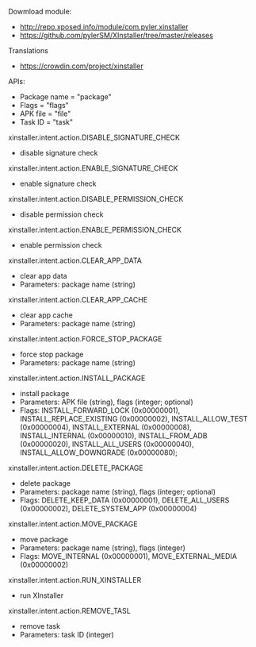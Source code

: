 Dowmload module:
- http://repo.xposed.info/module/com.pyler.xinstaller
- https://github.com/pylerSM/XInstaller/tree/master/releases

Translations
- https://crowdin.com/project/xinstaller

APIs:
- Package name = "package"
- Flags = "flags"
- APK file = "file"
- Task ID = "task"

xinstaller.intent.action.DISABLE_SIGNATURE_CHECK
- disable signature check

xinstaller.intent.action.ENABLE_SIGNATURE_CHECK
- enable signature check

xinstaller.intent.action.DISABLE_PERMISSION_CHECK
- disable permission check

xinstaller.intent.action.ENABLE_PERMISSION_CHECK
- enable permission check

xinstaller.intent.action.CLEAR_APP_DATA
- clear app data
- Parameters: package name (string)

xinstaller.intent.action.CLEAR_APP_CACHE
- clear app cache
- Parameters: package name (string)

xinstaller.intent.action.FORCE_STOP_PACKAGE
- force stop package
- Parameters: package name (string)

xinstaller.intent.action.INSTALL_PACKAGE
- install package
- Parameters: APK file (string), flags (integer; optional)
- Flags: INSTALL_FORWARD_LOCK (0x00000001), INSTALL_REPLACE_EXISTING (0x00000002), INSTALL_ALLOW_TEST (0x00000004),
INSTALL_EXTERNAL (0x00000008), INSTALL_INTERNAL (0x00000010), INSTALL_FROM_ADB (0x00000020), INSTALL_ALL_USERS (0x00000040),
INSTALL_ALLOW_DOWNGRADE (0x00000080);

xinstaller.intent.action.DELETE_PACKAGE
- delete package
- Parameters: package name (string), flags (integer; optional)
- Flags: DELETE_KEEP_DATA (0x00000001), DELETE_ALL_USERS (0x00000002), DELETE_SYSTEM_APP (0x00000004)

xinstaller.intent.action.MOVE_PACKAGE
- move package
- Parameters: package name (string), flags (integer)
- Flags: MOVE_INTERNAL (0x00000001), MOVE_EXTERNAL_MEDIA (0x00000002)

xinstaller.intent.action.RUN_XINSTALLER
- run XInstaller

xinstaller.intent.action.REMOVE_TASL
- remove task
- Parameters: task ID (integer)

